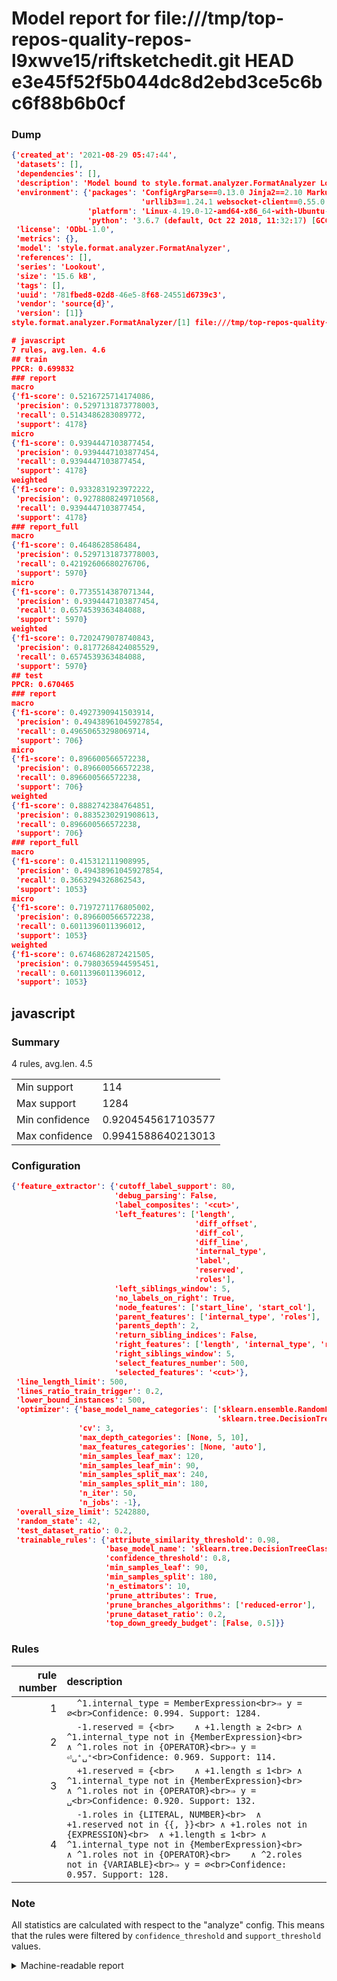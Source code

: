 # Model report for file:///tmp/top-repos-quality-repos-l9xwve15/riftsketchedit.git HEAD e3e45f52f5b044dc8d2ebd3ce5c6bc6f88b6b0cf

### Dump

```json
{'created_at': '2021-08-29 05:47:44',
 'datasets': [],
 'dependencies': [],
 'description': 'Model bound to style.format.analyzer.FormatAnalyzer Lookout analyzer.',
 'environment': {'packages': 'ConfigArgParse==0.13.0 Jinja2==2.10 MarkupSafe==1.1.1 PyStemmer==1.3.0 PyYAML==5.1 Pympler==0.5 SQLAlchemy==1.2.10 SQLAlchemy-Utils==0.33.3 asdf==2.3.2 bblfsh==2.12.7 boto==2.49.0 boto3==1.9.130 botocore==1.12.130 cachetools==2.0.1 certifi==2019.3.9 chardet==3.0.4 clint==0.5.1 docker==3.7.0 docker-pycreds==0.4.0 dulwich==0.19.11 grpcio==1.19.0 grpcio-tools==1.19.0 humanfriendly==4.16.1 humanize==0.5.1 idna==2.8 jmespath==0.9.4 jsonschema==2.6.0 lookout-sdk==0.4.1 lookout-sdk-ml==0.19.0 lookout-style==0.2.0 lz4==2.1.6 modelforge==0.12.1 numpy==1.16.2 packaging==19.0 pandas==0.22.0 pip==19.0.3 protobuf==3.7.0 psycopg2-binary==2.7.5 pygtrie==2.3 pyparsing==2.3.1 python-dateutil==2.8.0 python-igraph==0.7.1.post6 pytz==2019.1 requests==2.21.0 requirements-parser==0.2.0 scikit-learn==0.20.1 scikit-optimize==0.5.2 scipy==1.2.1 semantic-version==2.6.0 setuptools==40.8.0 six==1.12.0 smart-open==1.8.1 sourced-ml==0.8.2 spdx==2.5.0 stringcase==1.2.0 tabulate==0.8.2 tqdm==4.31.1 '
                             'urllib3==1.24.1 websocket-client==0.55.0 xxhash==1.3.0',
                 'platform': 'Linux-4.19.0-12-amd64-x86_64-with-Ubuntu-18.04-bionic',
                 'python': '3.6.7 (default, Oct 22 2018, 11:32:17) [GCC 8.2.0]'},
 'license': 'ODbL-1.0',
 'metrics': {},
 'model': 'style.format.analyzer.FormatAnalyzer',
 'references': [],
 'series': 'Lookout',
 'size': '15.6 kB',
 'tags': [],
 'uuid': '781fbed8-02d8-46e5-8f68-24551d6739c3',
 'vendor': 'source{d}',
 'version': [1]}
style.format.analyzer.FormatAnalyzer/[1] file:///tmp/top-repos-quality-repos-l9xwve15/riftsketchedit.git e3e45f52f5b044dc8d2ebd3ce5c6bc6f88b6b0cf

# javascript
7 rules, avg.len. 4.6
## train
PPCR: 0.699832
### report
macro
{'f1-score': 0.5216725714174086,
 'precision': 0.5297131873778003,
 'recall': 0.5143486283089772,
 'support': 4178}
micro
{'f1-score': 0.9394447103877454,
 'precision': 0.9394447103877454,
 'recall': 0.9394447103877454,
 'support': 4178}
weighted
{'f1-score': 0.9332831923972222,
 'precision': 0.9278808249710568,
 'recall': 0.9394447103877454,
 'support': 4178}
### report_full
macro
{'f1-score': 0.4648628586484,
 'precision': 0.5297131873778003,
 'recall': 0.42192606680276706,
 'support': 5970}
micro
{'f1-score': 0.7735514387071344,
 'precision': 0.9394447103877454,
 'recall': 0.6574539363484088,
 'support': 5970}
weighted
{'f1-score': 0.7202479078740843,
 'precision': 0.8177268424085529,
 'recall': 0.6574539363484088,
 'support': 5970}
## test
PPCR: 0.670465
### report
macro
{'f1-score': 0.4927390941503914,
 'precision': 0.49438961045927854,
 'recall': 0.49650653298069714,
 'support': 706}
micro
{'f1-score': 0.896600566572238,
 'precision': 0.896600566572238,
 'recall': 0.896600566572238,
 'support': 706}
weighted
{'f1-score': 0.8882742384764851,
 'precision': 0.8835230291908613,
 'recall': 0.896600566572238,
 'support': 706}
### report_full
macro
{'f1-score': 0.415312111908995,
 'precision': 0.49438961045927854,
 'recall': 0.3663294326862543,
 'support': 1053}
micro
{'f1-score': 0.7197271176805002,
 'precision': 0.896600566572238,
 'recall': 0.6011396011396012,
 'support': 1053}
weighted
{'f1-score': 0.6746862872421505,
 'precision': 0.7980365944595451,
 'recall': 0.6011396011396012,
 'support': 1053}
```

## javascript
### Summary
4 rules, avg.len. 4.5

| | |
|-|-|
|Min support|114|
|Max support|1284|
|Min confidence|0.9204545617103577|
|Max confidence|0.9941588640213013|

### Configuration

```json
{'feature_extractor': {'cutoff_label_support': 80,
                       'debug_parsing': False,
                       'label_composites': '<cut>',
                       'left_features': ['length',
                                         'diff_offset',
                                         'diff_col',
                                         'diff_line',
                                         'internal_type',
                                         'label',
                                         'reserved',
                                         'roles'],
                       'left_siblings_window': 5,
                       'no_labels_on_right': True,
                       'node_features': ['start_line', 'start_col'],
                       'parent_features': ['internal_type', 'roles'],
                       'parents_depth': 2,
                       'return_sibling_indices': False,
                       'right_features': ['length', 'internal_type', 'reserved', 'roles'],
                       'right_siblings_window': 5,
                       'select_features_number': 500,
                       'selected_features': '<cut>'},
 'line_length_limit': 500,
 'lines_ratio_train_trigger': 0.2,
 'lower_bound_instances': 500,
 'optimizer': {'base_model_name_categories': ['sklearn.ensemble.RandomForestClassifier',
                                              'sklearn.tree.DecisionTreeClassifier'],
               'cv': 3,
               'max_depth_categories': [None, 5, 10],
               'max_features_categories': [None, 'auto'],
               'min_samples_leaf_max': 120,
               'min_samples_leaf_min': 90,
               'min_samples_split_max': 240,
               'min_samples_split_min': 180,
               'n_iter': 50,
               'n_jobs': -1},
 'overall_size_limit': 5242880,
 'random_state': 42,
 'test_dataset_ratio': 0.2,
 'trainable_rules': {'attribute_similarity_threshold': 0.98,
                     'base_model_name': 'sklearn.tree.DecisionTreeClassifier',
                     'confidence_threshold': 0.8,
                     'min_samples_leaf': 90,
                     'min_samples_split': 180,
                     'n_estimators': 10,
                     'prune_attributes': True,
                     'prune_branches_algorithms': ['reduced-error'],
                     'prune_dataset_ratio': 0.2,
                     'top_down_greedy_budget': [False, 0.5]}}
```

### Rules

| rule number | description |
|----:|:-----|
| 1 | `  ^1.internal_type = MemberExpression<br>⇒ y = ∅<br>Confidence: 0.994. Support: 1284.` |
| 2 | `  -1.reserved = {<br>	∧ +1.length ≥ 2<br>	∧ ^1.internal_type not in {MemberExpression}<br>	∧ ^1.roles not in {OPERATOR}<br>⇒ y = ⏎␣⁺␣⁺<br>Confidence: 0.969. Support: 114.` |
| 3 | `  +1.reserved = {<br>	∧ +1.length ≤ 1<br>	∧ ^1.internal_type not in {MemberExpression}<br>	∧ ^1.roles not in {OPERATOR}<br>⇒ y = ␣<br>Confidence: 0.920. Support: 132.` |
| 4 | `  -1.roles in {LITERAL, NUMBER}<br>	∧ +1.reserved not in {{, }}<br>	∧ +1.roles not in {EXPRESSION}<br>	∧ +1.length ≤ 1<br>	∧ ^1.internal_type not in {MemberExpression}<br>	∧ ^1.roles not in {OPERATOR}<br>	∧ ^2.roles not in {VARIABLE}<br>⇒ y = ∅<br>Confidence: 0.957. Support: 128.` |

### Note
All statistics are calculated with respect to the "analyze" config. This means that the rules were filtered by
`confidence_threshold` and `support_threshold` values.

<details>
    <summary>Machine-readable report</summary>
```json
{"javascript": {"avg_rule_len": 4.5, "max_conf": 0.9941588640213013, "max_support": 1284, "min_conf": 0.9204545617103577, "min_support": 114, "num_rules": 4}}
```
</details>
